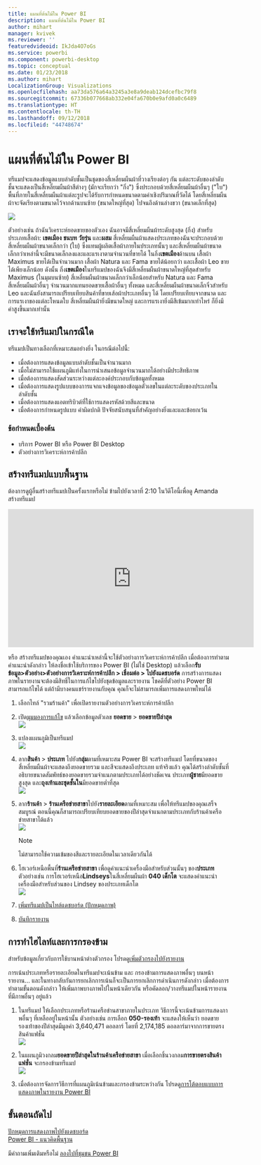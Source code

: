 ```yaml
---
title: แผนที่ต้นไม้ใน Power BI
description: แผนที่ต้นไม้ใน Power BI
author: mihart
manager: kvivek
ms.reviewer: ''
featuredvideoid: IkJda4O7oGs
ms.service: powerbi
ms.component: powerbi-desktop
ms.topic: conceptual
ms.date: 01/23/2018
ms.author: mihart
LocalizationGroup: Visualizations
ms.openlocfilehash: aa73da576a64a3245a3e8a9deab124dcefbc79f8
ms.sourcegitcommit: 67336b077668ab332e04fa670b0e9afd0a0c6489
ms.translationtype: HT
ms.contentlocale: th-TH
ms.lasthandoff: 09/12/2018
ms.locfileid: "44748674"
---
```

# <a name="treemaps-in-power-bi"></a>แผนที่ต้นไม้ใน Power BI
ทรีแมปจะแสดงข้อมูลแบบลำดับชั้นเป็นชุดของสี่เหลี่ยมผืนผ้าที่วางเรียงต่อๆ กัน  แต่ละระดับของลำดับชั้นจะแสดงเป็นสี่เหลี่ยมผืนผ้าสีต่างๆ (มักจะเรียกว่า "กิ่ง") ซึ่งประกอบด้วยสี่เหลี่ยมผืนผ้าอื่นๆ ("ใบ")  พื้นที่ภายในสี่เหลี่ยมผืนผ้าแต่ละรูปจะได้รับการกำหนดขนาดตามค่าเชิงปริมาณที่วัดได้ โดยสี่เหลี่ยมผืนผ้าจะจัดเรียงตามขนาดไว้จากด้านบนซ้าย (ขนาดใหญ่ที่สุด) ไปจนถึงด้านล่างขวา (ขนาดเล็กที่สุด)

![](media/power-bi-visualization-treemaps/pbi-nancy_viz_treemap.png)

ตัวอย่างเช่น ถ้าฉันวิเคราะห์ยอดขายของตัวเอง ฉันอาจมีสี่เหลี่ยมผืนผ้าระดับสูงสุด (กิ่ง) สำหรับประเภทเสื้อผ้า: **เขตเมือง** **ชนบท** **วัยรุ่น** และ**ผสม**  สี่เหลี่ยมผืนผ้าแสดงประเภทของฉันจะประกอบด้วยสี่เหลี่ยมผืนผ้าขนาดเล็กกว่า (ใบ) ซึ่งแทนผู้ผลิตเสื้อผ้าภายในประเภทนั้นๆ และสี่เหลี่ยมผืนผ้าขนาดเล็กกว่าเหล่านี้จะมีขนาดเล็กลงและและแรเงาตามจำนวนที่ขายได้  ในกิ่ง**เขตเมือง**ด้านบน เสื้อผ้า Maximus ขายได้เป็นจำนวนมาก เสื้อผ้า Natura และ Fama ขายได้น้อยกว่า และเสื้อผ้า Leo ขายได้เพียงเล็กน้อย  ดังนั้น กิ่ง**เขตเมือง**ในทรีแมปของฉันจึงมีสี่เหลี่ยมผืนผ้าขนาดใหญ่ที่สุดสำหรับ Maximus (ในมุมบนซ้าย) สี่เหลี่ยมผืนผ้าขนาดเล็กกว่าเล็กน้อยสำหรับ Natura และ Fama สี่เหลี่ยมผืนผ้าอื่นๆ จำนวนมากแทนยอดขายเสื้อผ้าอื่นๆ ทั้งหมด และสี่เหลี่ยมผืนผ้าขนาดเล็กจิ๋วสำหรับ Leo  และฉันยังสามารถเปรียบเทียบสินค้าที่ขายเส้อผ้าประเภทอื่นๆ ได้ โดยเปรียบเทียบจากขนาด และการแรเงาของแต่ละโหนดใบ สี่เหลี่ยมผืนผ้ายิ่งมีขนาดใหญ่ และการแรเงายิ่งมีสีเข้มมากเท่าไหร่ ก็ยิ่งมีค่าสูงขึ้นมากเท่านั้น

## <a name="when-to-use-a-treemap"></a>เราจะใช้ทรีแมปในกรณีใด
ทรีแมปเป็นทางเลือกที่เหมาะสมอย่างยิ่ง ในกรณีต่อไปนี้:

* เมื่อต้องการแสดงข้อมูลแบบลำดับชั้นเป็นจำนวนมาก
* เมื่อไม่สามารถใช้แผนภูมิแท่งในการนำเสนอข้อมูลจำนวนมากได้อย่างมีประสิทธิภาพ
* เมื่อต้องการแสดงสัดส่วนระหว่างแต่ละองค์ประกอบกับข้อมูลทั้งหมด
* เมื่อต้องการแสดงรูปแบบของการแจกแจงข้อมูลของข้อมูลตัวเลขในแต่ละระดับของประเภทในลำดับชั้น
* เมื่อต้องการแสดงแอตทริบิวต์ที่ใช้การแสดงรหัสด้วยสีและขนาด
* เมื่อต้องการกำหนดรูปแบบ ค่าผิดปกติ ปัจจัยสนับสนุนที่สำคัญอย่างยิ่งและและข้อยกเว้น

### <a name="prerequisites"></a>ข้อกำหนดเบื้องต้น
 - บริการ Power BI หรือ Power BI Desktop
 - ตัวอย่างการวิเคราะห์การค้าปลีก

## <a name="create-a-basic-treemap"></a>สร้างทรีแมปแบบพื้นฐาน
ต้องการดูผู้อื่นสร้างทรีแมปเป็นครั้งแรกหรือไม่  ข้ามไปยังเวลาที่ 2:10 ในวิดีโอนี้เพื่อดู Amanda สร้างทรีแมป

<iframe width="560" height="315" src="https://www.youtube.com/embed/IkJda4O7oGs" frameborder="0" allowfullscreen></iframe>

หรือ สร้างทรีแมปของคุณเอง คำแนะนำเหล่านี้จะใช้ตัวอย่างการวิเคราะห์การค้าปลีก เมื่อต้องการทำตามคำแนะนำดังกล่าว ให้ลงชื่อเข้าใช้บริการของ Power BI (ไม่ใช่ Desktop) แล้วเลือก**รับข้อมูล\>ตัวอย่าง\>ตัวอย่างการวิเคราะห์การค้าปลีก \> เชื่อมต่อ \> ไปยังแดชบอร์ด** การสร้างการแสดงภาพในรายงานจะต้องมีสิทธิ์ในการแก้ไขไปยังชุดข้อมูลและรายงาน โชคดีที่ตัวอย่าง Power BI สามารถแก้ไขได้ แต่ถ้ามีบางคนแชร์รายงานกับคุณ คุณก็จะไม่สามารถเพิ่มการแสดงภาพใหม่ได้

1. เลือกไทล์ "รวมร้านค้า" เพื่อเปิดรายงานตัวอย่างการวิเคราะห์การค้าปลีก    
2. เปิด[มุมมองการแก้ไข](../service-interact-with-a-report-in-editing-view.md) แล้วเลือกข้อมูลตัวเลข **ยอดขาย** > **ยอดขายปีล่าสุด**   
   ![](media/power-bi-visualization-treemaps/treemapfirstvalue_new.png)   
3. แปลงแผนภูมิเป็นทรีแมป  
   ![](media/power-bi-visualization-treemaps/treemapconvertto_new.png)   
4. ลาก**สินค้า** > **ประเภท** ไปยัง**กลุ่ม**ตามที่เหมาะสม Power BI จะสร้างทรีแมป โดยที่ขนาดของสี่เหลี่ยมผืนผ้าจะแสดงถึงยอดขายรวม และสีจะแสดงถึงประเภท  แท้จริงแล้ว คุณได้สร้างลำดับชั้นที่อธิบายขนาดสัมพัทธ์ของยอดขายรวมจำแนกตามประเภทได้อย่างชัดเจน  ประเภท**ผู้ชาย**มียอดขายสูงสุด และ**ถุงเท้าและชุดชั้นใน**มียอดขายต่ำที่สุด   
   ![](media/power-bi-visualization-treemaps/treemapcomplete_new.png)   
5. ลาก**ร้านค้า** > **ร้านเครือข่ายสาขา**ไปยัง**รายละเอียด**ตามที่เหมาะสม เพื่อให้ทรีแมปของคุณเสร็จสมบูรณ์ ตอนนี้คุณก็สามารถเปรียบเทียบยอดขายของปีล่าสุดจำแนกตามประเภทกับร้านค้าเครือข่ายสาขาได้แล้ว   
   ![](media/power-bi-visualization-treemaps/treemap_addgroup_new.png)
   
   > [!NOTE]
   > ไม่สามารถใช้ความเข้มของสีและรายละเอียดในเวลาเดียวกันได้
   > 
   > 
5. โฮเวอร์เหนือพื้นที่**ร้านเครือข่ายสาขา** เพื่อดูคำแนะนำเครื่องมือสำหรับส่วนนั้นๆ ของ**ประเภท**  ตัวอย่างเช่น การโฮเวอร์เหนือ**Lindseys**ในสี่เหลี่ยมผืนผ้า **040 เด็กโต** จะแสดงคำแนะนำเครื่องมือสำหรับส่วนของ Lindsey ของประเภทเด็กโต  
   ![](media/power-bi-visualization-treemaps/treemaphoverdetail_new.png)
6. [เพิ่มทรีแมปเป็นไทล์แดชบอร์ด (ปักหมุดภาพ)](../service-dashboard-tiles.md) 
7. [บันทึกรายงาน](../service-report-save.md)

## <a name="highlighting-and-cross-filtering"></a>การทำไฮไลท์และการกรองข้าม
สำหรับข้อมูลเกี่ยวกับการใช้บานหน้าต่างตัวกรอง โปรดดู[เพิ่มตัวกรองไปยังรายงาน](../power-bi-report-add-filter.md)

การเน้นประเภทหรือรายละเอียดในทรีแมปจะเน้นข้าม และ กรองข้ามการแสดงภาพอื่นๆ บนหน้ารายงาน... และในทางกลับกันการยกเลิกการเน้นก็จะเป็นการยกเลิกการดำเนินการดังกล่าว เมื่อต้องการทำตามขั้นตอนดังกล่าว ให้เพิ่มภาพบางภาพไปในหน้าเดียวกัน หรือคัดลอก/วางทรีแมปในหน้ารายงานที่มีภาพอื่นๆ อยู่แล้ว

1. ในทรีแมป ให้เลือกประเภทหรือร้านเครือข่านสาขาภายในประเภท  วิธีการนี้จะเน้นข้ามการแสดงภาพอื่นๆ ที่เหลืออยู่ในหน้านั้น ตัวอย่างเช่น การเลือก **050-รองเท้า** จะแสดงให้เห็นว่า ยอดขายรองเท้าของปีล่าสุดมีมูลค่า 3,640,471 ดอลลาร์ โดยที่ 2,174,185 ดอลลาร์มาจากการขายตรงสินค้าแฟชั่น  
   ![](media/power-bi-visualization-treemaps/treemaphiliting.png)

2. ในแผนภูมิวงกลม**ยอดขายปีล่าสุดในร้านค้าเครือข่ายสาขา** เมื่อเลือกชิ้นวงกลม**การขายตรงสินค้าแฟชั่น** จะกรองข้ามทรีแมป  
   ![](media/power-bi-visualization-treemaps/treemapnoowl.gif)    

3. เมื่อต้องการจัดการวิธีการที่แผนภูมิเน้นข้ามและกรองข้ามระหว่างกัน โปรดดู[การโต้ตอบแบบการแสดงภาพในรายงาน Power BI](../service-reports-visual-interactions.md)

## <a name="next-steps"></a>ขั้นตอนถัดไป
[ปักหมุดการแสดงภาพไปยังแดชบอร์ด](../service-dashboard-pin-tile-from-report.md)  
[Power BI - แนวคิดพื้นฐาน](../service-basic-concepts.md)  

มีคำถามเพิ่มเติมหรือไม่ [ลองไปที่ชุมชน Power BI](http://community.powerbi.com/)  

